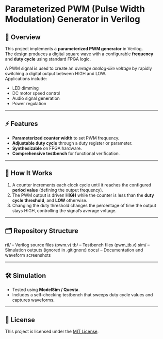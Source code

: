 # Parameterized PWM (Pulse Width Modulation) Generator in Verilog

## 📌 Overview
This project implements a **parameterized PWM generator** in Verilog.  
The design produces a digital square wave with a configurable **frequency** and **duty cycle** using standard FPGA logic.

A PWM signal is used to create an *average analog-like voltage* by rapidly switching a digital output between HIGH and LOW.  
Applications include:
- LED dimming
- DC motor speed control
- Audio signal generation
- Power regulation

---

## ⚡ Features
- **Parameterized counter width** to set PWM frequency.
- **Adjustable duty cycle** through a duty register or parameter.
- **Synthesizable** on FPGA hardware.
- **Comprehensive testbench** for functional verification.

---

## 🔧 How It Works
1. A counter increments each clock cycle until it reaches the configured **period value** (defining the output frequency).
2. The PWM output is driven **HIGH** while the counter is less than the **duty cycle threshold**, and **LOW** otherwise.
3. Changing the duty threshold changes the percentage of time the output stays HIGH, controlling the signal’s average voltage.

---

## 🗂 Repository Structure
rtl/ – Verilog source files (pwm.v)
tb/ – Testbench files (pwm_tb.v)
sim/ – Simulation outputs (ignored in .gitignore)
docs/ – Documentation and waveform screenshots


---

## 🛠️ Simulation
- Tested using **ModelSim / Questa**.
- Includes a self-checking testbench that sweeps duty cycle values and captures waveforms.

---

## 📜 License
This project is licensed under the [MIT License](LICENSE).

